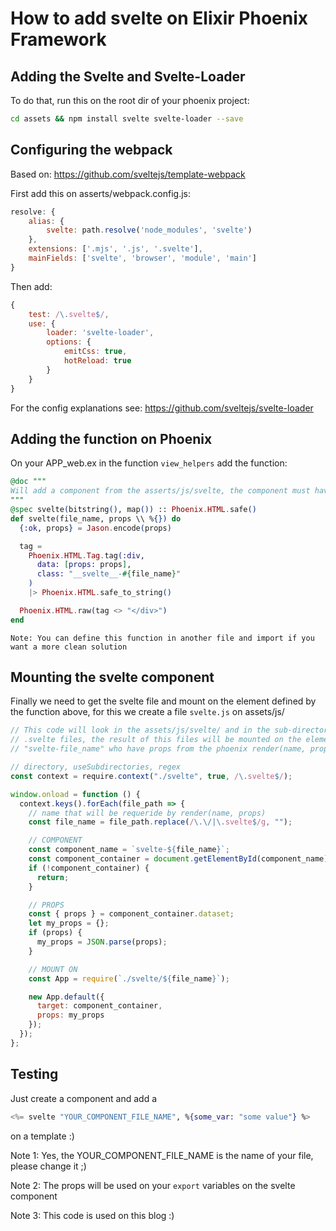 # How to add svelte on Elixir Phoenix Framework

## Adding the Svelte and Svelte-Loader

To do that, run this on the root dir of your phoenix project:
```bash
cd assets && npm install svelte svelte-loader --save
```

## Configuring the webpack

Based on: https://github.com/sveltejs/template-webpack

First add this on asserts/webpack.config.js:

```javascript
resolve: {
	alias: {
		svelte: path.resolve('node_modules', 'svelte')
	},
	extensions: ['.mjs', '.js', '.svelte'],
	mainFields: ['svelte', 'browser', 'module', 'main']
}
```

Then add:

```javascript
{
	test: /\.svelte$/,
	use: {
		loader: 'svelte-loader',
		options: {
			emitCss: true,
			hotReload: true
		}
	}
}
```

For the config explanations see: https://github.com/sveltejs/svelte-loader

## Adding the function on Phoenix

On your APP_web.ex in the function `view_helpers` add the function:

```elixir
@doc """
Will add a component from the asserts/js/svelte, the component must have the same `file_name`
"""
@spec svelte(bitstring(), map()) :: Phoenix.HTML.safe()
def svelte(file_name, props \\ %{}) do
  {:ok, props} = Jason.encode(props)

  tag =
    Phoenix.HTML.Tag.tag(:div,
      data: [props: props],
      class: "__svelte__-#{file_name}"
    )
    |> Phoenix.HTML.safe_to_string()

  Phoenix.HTML.raw(tag <> "</div>")
end
```

`Note: You can define this function in another file and import if you want a more clean solution`

## Mounting the svelte component

Finally we need to get the svelte file and mount on the element defined by the function above, for this we create a file `svelte.js` on assets/js/

```javascript
// This code will look in the assets/js/svelte/ and in the sub-directorys for
// .svelte files, the result of this files will be mounted on the element
// "svelte-file_name" who have props from the phoenix render(name, props)

// directory, useSubdirectories, regex
const context = require.context("./svelte", true, /\.svelte$/);

window.onload = function () {
  context.keys().forEach(file_path => {
    // name that will be requeride by render(name, props)
    const file_name = file_path.replace(/\.\/|\.svelte$/g, "");

    // COMPONENT
    const component_name = `svelte-${file_name}`;
    const component_container = document.getElementById(component_name);
    if (!component_container) {
      return;
    }

    // PROPS
    const { props } = component_container.dataset;
    let my_props = {};
    if (props) {
      my_props = JSON.parse(props);
    }

    // MOUNT ON
    const App = require(`./svelte/${file_name}`);

    new App.default({
      target: component_container,
      props: my_props
    });
  });
};
```

## Testing

Just create a component and add a
```elixir
<%= svelte "YOUR_COMPONENT_FILE_NAME", %{some_var: "some value"} %>
```
on a template :)

Note 1: Yes, the YOUR\_COMPONENT\_FILE_NAME is the name of your file, please change it ;)

Note 2: The props will be used on your `export` variables on the svelte component

Note 3: This code is used on this blog :)
